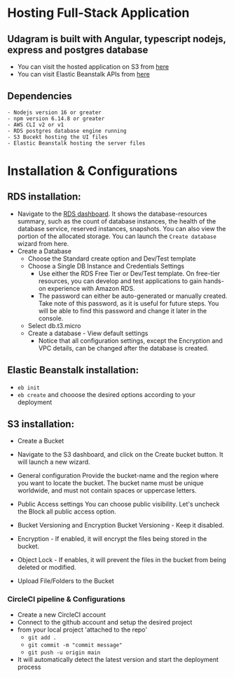 # Hosting Full-Stack Application

## Udagram is built with Angular, typescript nodejs, express and postgres database

- You can visit the hosted application on S3 from [here](http://udagram17-10.s3-website-us-east-1.amazonaws.com)
- You can visit Elastic Beanstalk APIs from [here](http://Udagramapi2-env.eba-qm5yuv3r.us-east-1.elasticbeanstalk.com)

## Dependencies

```
- Nodejs version 16 or greater
- npm version 6.14.8 or greater
- AWS CLI v2 or v1
- RDS postgres database engine running
- S3 Bucekt hosting the UI files
- Elastic Beanstalk hosting the server files
```

# Installation & Configurations

## RDS installation:

- Navigate to the [RDS dashboard](https://console.aws.amazon.com/rds/home). It shows the database-resources summary, such as the count of database instances, the health of the database service, reserved instances, snapshots. You can also view the portion of the allocated storage. You can launch the `Create database` wizard from here.
- Create a Database
  - Choose the Standard create option and Dev/Test template
  - Choose a Single DB Instance and Credentials Settings
    - Use either the RDS Free Tier or Dev/Test template. On free-tier resources, you can develop and test applications to gain hands-on experience with Amazon RDS.
    - The password can either be auto-generated or manually created. Take note of this password, as it is useful for future steps. You will be able to find this password and change it later in the console.
  - Select db.t3.micro
  - Create a database - View default settings
    - Notice that all configuration settings, except the Encryption and VPC details, can be changed after the database is created.

## Elastic Beanstalk installation:

- `eb init`
- `eb create` and chooose the desired options according to your deployment

## S3 installation:

- Create a Bucket

- Navigate to the S3 dashboard, and click on the Create bucket button. It will launch a new wizard.

- General configuration
  Provide the bucket-name and the region where you want to locate the bucket. The bucket name must be unique worldwide, and must not contain spaces or uppercase letters.

- Public Access settings
  You can choose public visibility. Let's uncheck the Block all public access option.

- Bucket Versioning and Encryption
  Bucket Versioning - Keep it disabled.
- Encryption - If enabled, it will encrypt the files being stored in the bucket.
- Object Lock - If enables, it will prevent the files in the bucket from being deleted or modified.
- Upload File/Folders to the Bucket

### CircleCI pipeline & Configurations

- Create a new CircleCI account
- Connect to the github account and setup the desired project
- from your local project 'attached to the repo'
  - `git add .`
  - `git commit -m "commit message"`
  - `git push -u origin main`
- It will automatically detect the latest version and start the deployment process
